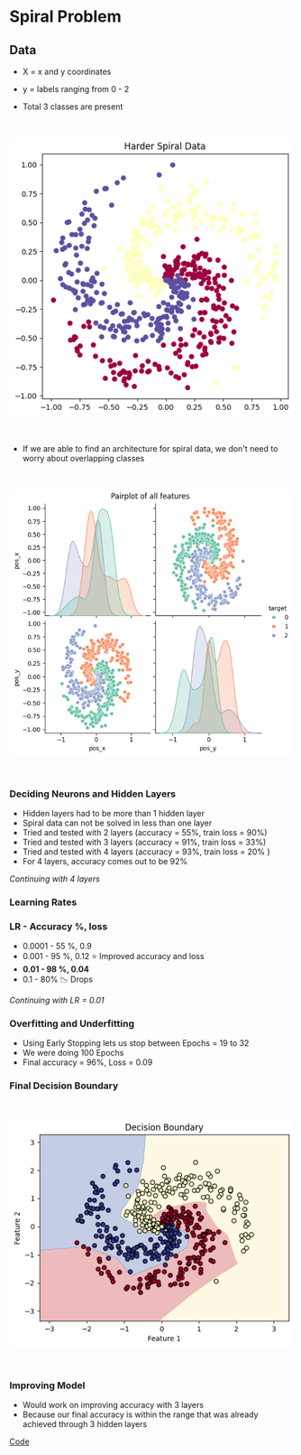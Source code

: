 # Spiral Problem

## Data 

- X = x and y coordinates
- y = labels ranging from 0 - 2

- Total 3 classes are present

<br/>

![alt text](image.png)

<br/>

- If we are able to find an architecture for spiral data, we don't need to worry about overlapping classes 

<br/>

![alt text](image-1.png)

<br/>

### Deciding Neurons and Hidden Layers

- Hidden layers had to be more than 1 hidden layer
- Spiral data can not be solved in less than one layer
- Tried and tested with 2 layers (accuracy = 55%, train loss = 90%)
- Tried and tested with 3 layers (accuracy = 91%, train loss = 33%)
- Tried and tested with 4 layers (accuracy = 93%, train loss = 20% ) 
- For 4 layers, accuracy comes out to be 92% 

*Continuing with 4 layers*

### Learning Rates

### LR - Accuracy %, loss

- 0.0001 - 55 %, 0.9
- 0.001  - 95 %, 0.12  ⭐ Improved accuracy and loss
- **0.01 - 98 %, 0.04**
- 0.1 - 80% 📉 Drops 

*Continuing with LR = 0.01*


### Overfitting and Underfitting

- Using Early Stopping lets us stop between Epochs = 19 to 32
- We were doing 100 Epochs
- Final accuracy = 96%, Loss = 0.09

### Final Decision Boundary

<br/>

![alt text](image-2.png)

<br/>

### Improving Model

- Would work on improving accuracy with 3 layers 
- Because our final accuracy is within the range that was already achieved through 3 hidden layers



[Code](Notebooks/MLP_for_spirals.ipynb)

